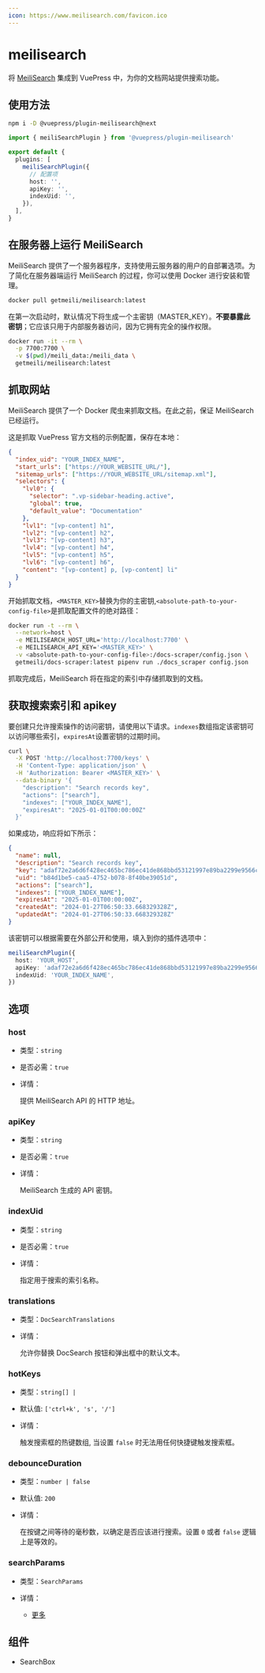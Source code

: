 ```yaml
---
icon: https://www.meilisearch.com/favicon.ico
---
```


# meilisearch

<NpmBadge package="@vuepress/plugin-meilisearch" />

将 [MeiliSearch](https://www.meilisearch.com/) 集成到 VuePress 中，为你的文档网站提供搜索功能。

## 使用方法

```bash
npm i -D @vuepress/plugin-meilisearch@next
```

```ts
import { meiliSearchPlugin } from '@vuepress/plugin-meilisearch'

export default {
  plugins: [
    meiliSearchPlugin({
      // 配置项
      host: '',
      apiKey: '',
      indexUid: '',
    }),
  ],
}
```

## 在服务器上运行 MeiliSearch

MeiliSearch 提供了一个服务器程序，支持使用云服务器的用户的自部署选项。为了简化在服务器端运行 MeiliSearch 的过程，你可以使用 Docker 进行安装和管理。

```sh
docker pull getmeili/meilisearch:latest
```

在第一次启动时，默认情况下将生成一个主密钥（MASTER_KEY）。**不要暴露此密钥**；它应该只用于内部服务器访问，因为它拥有完全的操作权限。

```sh
docker run -it --rm \
  -p 7700:7700 \
  -v $(pwd)/meili_data:/meili_data \
  getmeili/meilisearch:latest
```

## 抓取网站

MeiliSearch 提供了一个 Docker 爬虫来抓取文档。在此之前，保证 MeiliSearch 已经运行。

这是抓取 VuePress 官方文档的示例配置，保存在本地：

```json
{
  "index_uid": "YOUR_INDEX_NAME",
  "start_urls": ["https://YOUR_WEBSITE_URL/"],
  "sitemap_urls": ["https://YOUR_WEBSITE_URL/sitemap.xml"],
  "selectors": {
    "lvl0": {
      "selector": ".vp-sidebar-heading.active",
      "global": true,
      "default_value": "Documentation"
    },
    "lvl1": "[vp-content] h1",
    "lvl2": "[vp-content] h2",
    "lvl3": "[vp-content] h3",
    "lvl4": "[vp-content] h4",
    "lvl5": "[vp-content] h5",
    "lvl6": "[vp-content] h6",
    "content": "[vp-content] p, [vp-content] li"
  }
}
```

开始抓取文档，`<MASTER_KEY>`替换为你的主密钥,`<absolute-path-to-your-config-file>`是抓取配置文件的绝对路径：

```sh
docker run -t --rm \
  --network=host \
  -e MEILISEARCH_HOST_URL='http://localhost:7700' \
  -e MEILISEARCH_API_KEY='<MASTER_KEY>' \
  -v <absolute-path-to-your-config-file>:/docs-scraper/config.json \
  getmeili/docs-scraper:latest pipenv run ./docs_scraper config.json
```

抓取完成后，MeiliSearch 将在指定的索引中存储抓取到的文档。

## 获取搜索索引和 apikey

要创建只允许搜索操作的访问密钥，请使用以下请求。`indexes`数组指定该密钥可以访问哪些索引，`expiresAt`设置密钥的过期时间。

```sh
curl \
  -X POST 'http://localhost:7700/keys' \
  -H 'Content-Type: application/json' \
  -H 'Authorization: Bearer <MASTER_KEY>' \
  --data-binary '{
    "description": "Search records key",
    "actions": ["search"],
    "indexes": ["YOUR_INDEX_NAME"],
    "expiresAt": "2025-01-01T00:00:00Z"
  }'
```

如果成功，响应将如下所示：

```json
{
  "name": null,
  "description": "Search records key",
  "key": "adaf72e2a6d6f428ec465bc786ec41de868bbd53121997e89ba2299e9566c88213",
  "uid": "b84d1be5-caa5-4752-b078-8f40be39051d",
  "actions": ["search"],
  "indexes": ["YOUR_INDEX_NAME"],
  "expiresAt": "2025-01-01T00:00:00Z",
  "createdAt": "2024-01-27T06:50:33.668329328Z",
  "updatedAt": "2024-01-27T06:50:33.668329328Z"
}
```

该密钥可以根据需要在外部公开和使用，填入到你的插件选项中：

```ts
meiliSearchPlugin({
  host: 'YOUR_HOST',
  apiKey: 'adaf72e2a6d6f428ec465bc786ec41de868bbd53121997e89ba2299e9566c88213',
  indexUid: 'YOUR_INDEX_NAME',
})
```

## 选项

### host

- 类型：`string`

- 是否必需：`true`

- 详情：

  提供 MeiliSearch API 的 HTTP 地址。

### apiKey

- 类型：`string`

- 是否必需：`true`

- 详情：

  MeiliSearch 生成的 API 密钥。

### indexUid

- 类型：`string`

- 是否必需：`true`

- 详情：

  指定用于搜索的索引名称。

### translations

- 类型：`DocSearchTranslations`

- 详情：

  允许你替换 DocSearch 按钮和弹出框中的默认文本。

### hotKeys

- 类型：`string[] |`

- 默认值: `['ctrl+k', 's', '/']`

- 详情：

  触发搜索框的热键数组, 当设置 `false` 时无法用任何快捷键触发搜索框。

### debounceDuration

- 类型：`number | false`

- 默认值: `200`

- 详情：

  在按键之间等待的毫秒数，以确定是否应该进行搜索。设置 `0` 或者 `false` 逻辑上是等效的。

### searchParams

- 类型：`SearchParams`

- 详情：

  - [更多](https://www.meilisearch.com/docs/reference/api/search#search-parameters)

## 组件

- SearchBox

